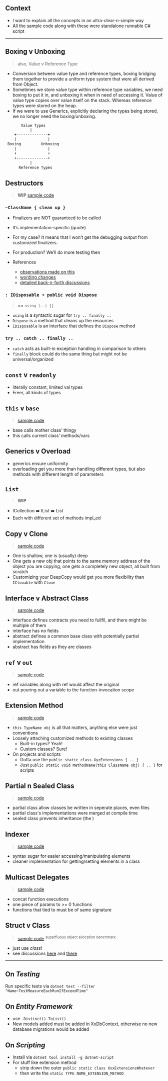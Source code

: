 
## Context

- I want to explain all the concepts in an ultra-clear-n-simple way
- All the sample code along with these were standalone runnable C# script

-----

## Boxing v Unboxing

> also, Value v Reference Type

- Conversion between value type and reference types, boxing bridging them together to provide a uniform type system that were all derived from Object.
- Sometimes we store value type within reference type variables, we need boxing to put it in, and unboxing it when in need of accessing it.
Value of value type copies over value itself on the stack. Whereas reference types were stored on the heap.
- If we were to use Generics, explicitly declaring the types being stored, we no longer need the boxing/unboxing.

```txt
       Value Types
           |
    +--------------+
    |              |
 Boxing         Unboxing
    |              |
    ⬇️              ⬆️
    +--------------+
           |
      Reference Types
```

## Destructors

> **WIP** [sample code](https://github.com/codingEzio/codingezio.github.io/blob/master/hands-on/type-destructor.cs)

### `~ClassName { clean up }`

- Finalizers are NOT guaranteed to be called
- It’s implementation-specific (quote)
- For my case? It means that I won’t get the debugging output from customized finalizers.
- For production? We’ll do more testing then

- References
    - [observations made on this](https://github.com/dotnet/csharpstandard/issues/291)
    - [wording changes](https://github.com/dotnet/csharpstandard/pull/309)
    - [detailed back-n-forth discussions](https://github.com/dotnet/docs/issues/17463)

### `: IDisposable + public void Dispose`

> == `using (..) {}`

- `using` is a syntactic sugar for `try .. finally ..`
- `Dispose` is a method that cleans up the resources
- `IDisposable` is an interface that defines the `Dispose` method

### `try .. catch .. finally ..`

- `catch` acts as built-in exception handling in comparison to others
- `finally` block could do the same thing but might not be universal/organized

## `const` v `readonly`

- literally constant, limited val types
- Freer, all kinds of types

## `this` v `base`

> [sample code](https://github.com/codingEzio/codingezio.github.io/blob/master/hands-on/comparison-base-v-this.cs)

- base calls mother class’ thingy
- this calls current class’ methods/vars

## Generics v Overload

- generics ensure uniformity
- overloading get you more than handling different types, but also methods with different length of parameters

## `List`

> **WIP**

- ICollection<T> ➡️ IList<T> ➡️ List
- Each with different set of methods impl_ed

## Copy v Clone

> [sample code](https://github.com/codingEzio/codingezio.github.io/blob/master/hands-on/comparison-copy-shallow-v-deep.cs)

- One is shallow, one is (usually) deep
- One gets a new obj that points to the same memory address of the object you are copying, one gets a completely new object, all built from scratch
- Customizing your DeepCopy would get you more flexibility than `IClonable` with `Clone`

## Interface v Abstract Class

> [sample code](https://github.com/codingEzio/codingezio.github.io/blob/master/hands-on/comparison-interface-v-abstract-class.cs)

- interface defines contracts you need to fullfil, and there might be multiple of them
- interface has no fields
- abstract defines a common base class with potentially partial implementation
- abstract has fields as they are classes

## `ref` v `out`

> [sample code](https://github.com/codingEzio/codingezio.github.io/blob/master/hands-on/comparison-ref-v-out.cs)

- ref variables along with ref would affect the original
- out pouring out a variable to the function-invocation scope

## Extension Method

> [sample code](https://github.com/codingEzio/codingezio.github.io/blob/master/hands-on/thing-extension-method.cs)

- `this TypeName obj` is all that matters, anything else were just conventions
- Loosely attaching customized methods to existing classes
    - Built-in types? Yeah!
    - Custom classes? Sure!
- On projects and scripts
    - Gotta use the `public static class XyzExtensions { .. }`
    - Just `public static void MethodName(this ClassName obj) { .. }` for scripts

## Partial n Sealed Class

> [sample code](https://github.com/codingEzio/codingezio.github.io/blob/master/hands-on/comparison-partial-n-sealed-class.cs)

- partial class allow classes be written in seperate places, even files
- partial class's implementations were merged at compile time
- sealed class prevents inheritance (the )

## Indexer

> [sample code](https://github.com/codingEzio/codingezio.github.io/blob/master/hands-on/thing-indexer.cs)

- syntax sugar for easier accessing/manipulating elements
- cleaner implementation for getting/setting elements in a class

## Multicast Delegates

> [sample code](https://github.com/codingEzio/codingezio.github.io/blob/master/hands-on/thing-multicast-delegates.cs)

- concat function executions
- one piece of params to >= 0 functions
- functions that tied to must be of same signature

## Struct v Class

> [sample code](https://github.com/codingEzio/codingezio.github.io/blob/master/hands-on/comparison-struct-v-class.cs) <sup>superfluous object allocation benchmark</sup>

- just use *class*!
- see discussions [here](https://old.reddit.com/r/csharp/comments/s9nfk8/when_to_use_structs_vs_classes/) and [there](https://old.reddit.com/r/cpp_questions/comments/gxrskj/what_is_the_difference_between_a_struct_and_a/)

-----

## On *Testing*

Run specific tests via `dotnet test --filter "Name~TestMeasureEachRunIfExceedTime"`

## On *Entity Framework*

- use `.Distinct().ToList()`
- New models added must be added in XxDbContext, otherwise no new database migrations would be added

## On *Scripting*

- Install via `dotnet tool install -g dotnet-script`
- For stuff like extension method
    - strip down the outer `public static class XxxExtensionsWhatever`
    - then write the `static TYPE NAME_EXTENSION_METHOD`
